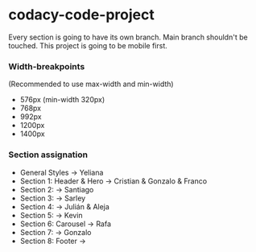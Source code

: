 # codacy-code-project

Every section is going to have its own branch. Main branch shouldn't be touched.
This project is going to be mobile first.
 
### Width-breakpoints
(Recommended to use max-width and min-width)

- 576px (min-width 320px)
- 768px
- 992px
- 1200px
- 1400px

### Section assignation
- General Styles -> Yeliana
- Section 1: Header & Hero -> Cristian & Gonzalo & Franco
- Section 2: -> Santiago
- Section 3: -> Sarley 
- Section 4: -> Julián & Aleja
- Section 5: -> Kevin
- Section 6: Carousel -> Rafa 
- Section 7: -> Gonzalo
- Section 8: Footer -> 
